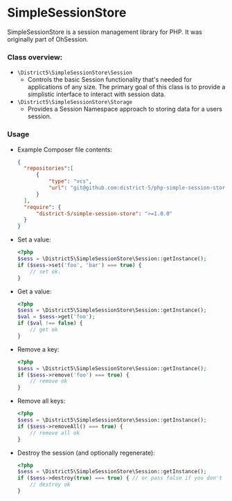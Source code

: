 SimpleSessionStore
==================

SimpleSessionStore is a session management library for PHP. It was originally part of OhSession.

### Class overview:

* `\District5\SimpleSessionStore\Session`
    * Controls the basic Session functionality that's needed for applications of any size.
      The primary goal of this class is to provide a simplistic interface to interact with 
      session data.
* `\District5\SimpleSessionStore\Storage`
    * Provides a Session Namespace approach to storing data for a users session.

### Usage

* Example Composer file contents:
    ```json
    {
      "repositories":[
          {
              "type": "vcs",
              "url": "git@github.com:district-5/php-simple-session-store.git"
          }
      ],
      "require": {
          "district-5/simple-session-store": ">=1.0.0"
      }
    }  
    ```
* Set a value:
    ```php
    <?php
    $sess = \District5\SimpleSessionStore\Session::getInstance();
    if ($sess->set('foo', 'bar') === true) {
        // set ok.
    }
    ```
* Get a value:
    ```php
    <?php
    $sess = \District5\SimpleSessionStore\Session::getInstance();
    $val = $sess->get('foo');
    if ($val !== false) {
        // get ok
    }
    ```
* Remove a key:
    ```php
    <?php
    $sess = \District5\SimpleSessionStore\Session::getInstance();
    if ($sess->remove('foo') === true) {
        // remove ok
    }
    ```
* Remove all keys:
    ```php
    <?php
    $sess = \District5\SimpleSessionStore\Session::getInstance();
    if ($sess->removeAll() === true) {
        // remove all ok
    }
    ```
* Destroy the session (and optionally regenerate):
    ```php
    <?php
    $sess = \District5\SimpleSessionStore\Session::getInstance();
    if ($sess->destroy(true) === true) { // or pass false if you don't want to regenerate a session.
        // destroy ok
    }
    ```

